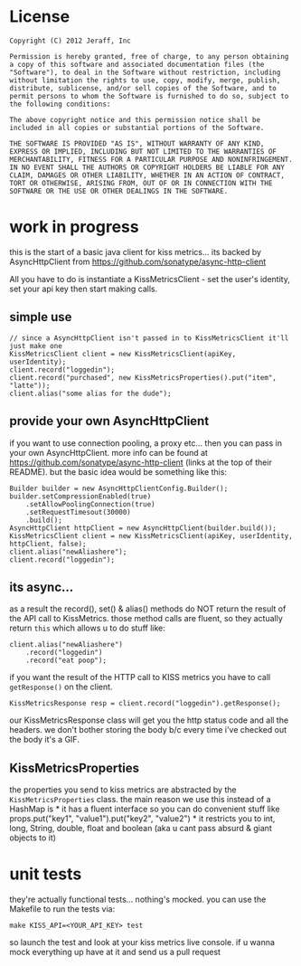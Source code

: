 # License

    Copyright (C) 2012 Jeraff, Inc

    Permission is hereby granted, free of charge, to any person obtaining a copy of this software and associated documentation files (the "Software"), to deal in the Software without restriction, including without limitation the rights to use, copy, modify, merge, publish, distribute, sublicense, and/or sell copies of the Software, and to permit persons to whom the Software is furnished to do so, subject to the following conditions:

    The above copyright notice and this permission notice shall be included in all copies or substantial portions of the Software.

    THE SOFTWARE IS PROVIDED "AS IS", WITHOUT WARRANTY OF ANY KIND, EXPRESS OR IMPLIED, INCLUDING BUT NOT LIMITED TO THE WARRANTIES OF MERCHANTABILITY, FITNESS FOR A PARTICULAR PURPOSE AND NONINFRINGEMENT. IN NO EVENT SHALL THE AUTHORS OR COPYRIGHT HOLDERS BE LIABLE FOR ANY CLAIM, DAMAGES OR OTHER LIABILITY, WHETHER IN AN ACTION OF CONTRACT, TORT OR OTHERWISE, ARISING FROM, OUT OF OR IN CONNECTION WITH THE SOFTWARE OR THE USE OR OTHER DEALINGS IN THE SOFTWARE.

# work in progress

this is the start of a basic java client for kiss metrics...
its backed by AsyncHttpClient from https://github.com/sonatype/async-http-client


All you have to do is instantiate a KissMetricsClient - set the user's identity, set your api key then start making calls.

## simple use
    // since a AsyncHttpClient isn't passed in to KissMetricsClient it'll just make one
    KissMetricsClient client = new KissMetricsClient(apiKey, userIdentity);
    client.record("loggedin");
    client.record("purchased", new KissMetricsProperties().put("item", "latte"));
    client.alias("some alias for the dude");

## provide your own AsyncHttpClient

if you want to use connection pooling, a proxy etc... then you can pass in your own AsyncHttpClient.
more info can be found at https://github.com/sonatype/async-http-client (links at the top of their README).
but the basic idea would be something like this:

    Builder builder = new AsyncHttpClientConfig.Builder();
    builder.setCompressionEnabled(true)
        .setAllowPoolingConnection(true)
        .setRequestTimesout(30000)
        .build();
    AsyncHttpClient httpClient = new AsyncHttpClient(builder.build());
    KissMetricsClient client = new KissMetricsClient(apiKey, userIdentity, httpClient, false);
    client.alias("newAliashere");
    client.record("loggedin");

## its async...

as a result the record(), set() & alias() methods do NOT return the result of the API call to KissMetrics.
those method calls are fluent, so they actually return `this` which allows u to do stuff like:

    client.alias("newAliashere")
        .record("loggedin")
        .record("eat poop");

if you want the result of the HTTP call to KISS metrics you have to call `getResponse()` on the client.

    KissMetricsResponse resp = client.record("loggedin").getResponse();

our KissMetricsResponse class will get you the http status code and all the headers.
we don't bother storing the body b/c every time i've checked out the body it's a GIF.


## KissMetricsProperties

the properties you send to kiss metrics are abstracted by the `KissMetricsProperties` class.
the main reason we use this instead of a HashMap is
    * it has a fluent interface so you can do convenient stuff like
        props.put("key1", "value1").put("key2", "value2")
    * it restricts you to int, long, String, double, float and boolean (aka u cant pass absurd & giant objects to it)


# unit tests

they're actually functional tests... nothing's mocked.
you can use the Makefile to run the tests via:

    make KISS_API=<YOUR_API_KEY> test

so launch the test and look at your kiss metrics live console. if u wanna mock everything up have at it and send us a pull request
